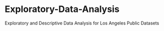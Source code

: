 # Exploratory-Data-Analysis
Exploratory and Descriptive Data Analysis for Los Angeles Public Datasets
